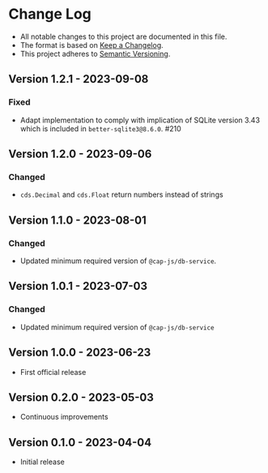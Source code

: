 # Change Log

- All notable changes to this project are documented in this file.
- The format is based on [Keep a Changelog](http://keepachangelog.com/).
- This project adheres to [Semantic Versioning](http://semver.org/).

## Version 1.2.1 - 2023-09-08

### Fixed

- Adapt implementation to comply with implication of SQLite version 3.43 which is included in `better-sqlite3@8.6.0`. #210

## Version 1.2.0 - 2023-09-06

### Changed

- `cds.Decimal` and `cds.Float` return numbers instead of strings

## Version 1.1.0 - 2023-08-01

### Changed

- Updated minimum required version of `@cap-js/db-service`.

## Version 1.0.1 - 2023-07-03

### Changed

- Updated minimum required version of `@cap-js/db-service` 

## Version 1.0.0 - 2023-06-23

- First official release

## Version 0.2.0 - 2023-05-03

- Continuous improvements

## Version 0.1.0 - 2023-04-04

- Initial release
